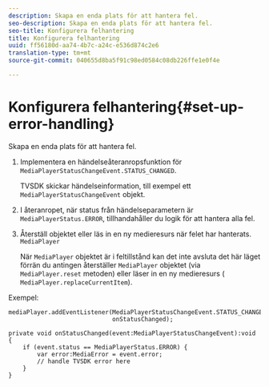 ```yaml
---
description: Skapa en enda plats för att hantera fel.
seo-description: Skapa en enda plats för att hantera fel.
seo-title: Konfigurera felhantering
title: Konfigurera felhantering
uuid: ff56180d-aa74-4b7c-a24c-e536d874c2e6
translation-type: tm+mt
source-git-commit: 040655d8ba5f91c98ed0584c08db226ffe1e0f4e

---
```



# Konfigurera felhantering{#set-up-error-handling}

Skapa en enda plats för att hantera fel.

1. Implementera en händelseåteranropsfunktion för `MediaPlayerStatusChangeEvent.STATUS_CHANGED`.

   TVSDK skickar händelseinformation, till exempel ett `MediaPlayerStatusChangeEvent` objekt.
1. I återanropet, när status från händelseparametern är `MediaPlayerStatus.ERROR`, tillhandahåller du logik för att hantera alla fel.
1. Återställ objektet eller läs in en ny medieresurs när felet har hanterats. `MediaPlayer`

   När `MediaPlayer` objektet är i feltillstånd kan det inte avsluta det här läget förrän du antingen återställer `MediaPlayer` objektet (via `MediaPlayer.reset` metoden) eller läser in en ny medieresurs ( `MediaPlayer.replaceCurrentItem`).

<!--<a id="example_49FF225E92EA494AA06B2E5F26101F4C"></a>-->

Exempel:

```
mediaPlayer.addEventListener(MediaPlayerStatusChangeEvent.STATUS_CHANGED,  
                             onStatusChanged); 
 
private void onStatusChanged(event:MediaPlayerStatusChangeEvent):void { 
    if (event.status == MediaPlayerStatus.ERROR) { 
        var error:MediaError = event.error; 
        // handle TVSDK error here 
    } 
} 
```

